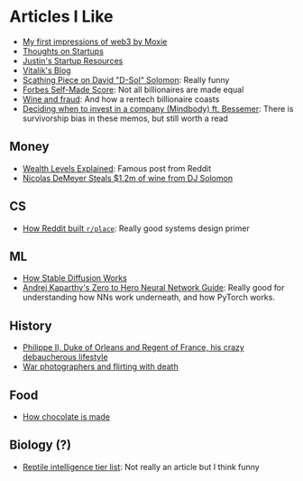 # Articles I Like

- [My first impressions of web3 by Moxie](https://moxie.org/2022/01/07/web3-first-impressions.html)
- [Thoughts on Startups](https://ethanding.notion.site/ethanding/Erik-Goldman-Founder-Vanta-Thought-on-startups-644b7f2ee8034f9c9a3a28b7e0ba997b)
- [Justin's Startup Resources](https://justin-duan.notion.site/Startup-Resources-428ab173fca94d9a8dcc381a06f10804)
- [Vitalik's Blog](https://vitalik.ca/index.html)
- [Scathing Piece on David "D-Sol" Solomon](https://nymag.com/intelligencer/article/david-solomon-goldman-sachs-profile.html): Really funny
- [Forbes Self-Made Score](https://www.forbes.com/sites/jonathanponciano/2020/09/08/self-made-score/?sh=6583e39741e4): Not all billionaires are made equal
- [Wine and fraud](https://www.grubstreet.com/article/omar-khan-wine-tastings-charged-with-fraud.html): And how a rentech billionaire coasts
- [Deciding when to invest in a company (Mindbody) ft. Bessemer](https://www.bvp.com/memos/mindbody): There is survivorship bias in these memos, but still worth a read

## Money

- [Wealth Levels Explained](https://www.reddit.com/r/ifiwonthelottery/comments/9qv4e1/post_on_the_different_levels_of_wealth_that_i/): Famous post from Reddit
- [Nicolas DeMeyer Steals $1.2m of wine from DJ Solomon](https://www.nytimes.com/2018/12/12/style/goldman-sachs-wine-thief-nicolas-demeyer.html#commentsContainer)

## CS

- [How Reddit built `r/place`](https://www.redditinc.com/blog/how-we-built-rplace/): Really good systems design primer

## ML

- [How Stable Diffusion Works](https://stable-diffusion-art.com/how-stable-diffusion-work/)
- [Andrej Kaparthy's Zero to Hero Neural Network Guide](https://karpathy.ai/zero-to-hero.html): Really good for understanding how NNs work underneath, and how PyTorch works.

## History

- [Philippe II, Duke of Orleans and Regent of France, his crazy debaucherous lifestyle](https://www.tellerreport.com/life/2021-01-23-%0A---the-true-story-of-the-orgies-of-philippe-d-orl%C3%A9ans--the-%22debauched-regent%22%0A--.rJb8s_vFyO.html)
- [War photographers and flirting with death](https://www.theguardian.com/media/2011/jun/18/war-photographers-special-report)

## Food

- [How chocolate is made](https://beantobarworld.com/myths-faq/the-difference-between-a-chocolatier-and-chocolate-maker)

## Biology (?)

- [Reptile intelligence tier list](https://www.reddit.com/r/reptiles/comments/wyotr9/my_reptile_intelligence_tiger_list_in_my_personal/): Not really an article but I think funny

